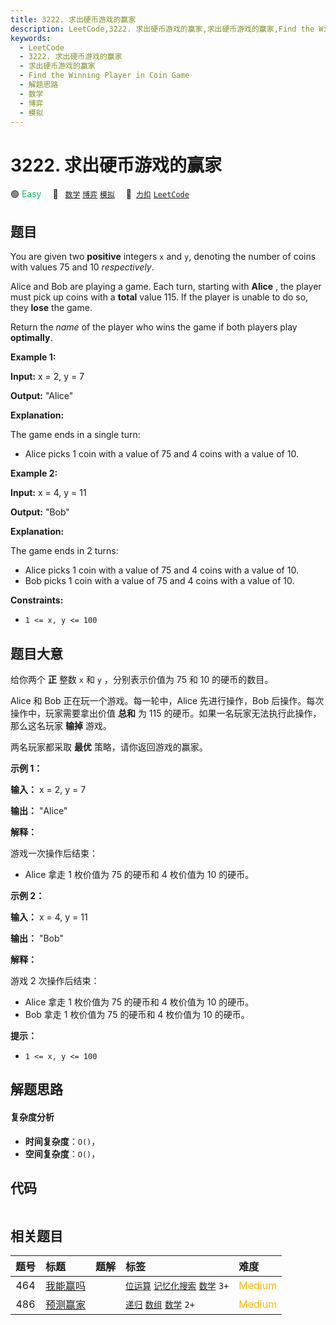 ```yaml
---
title: 3222. 求出硬币游戏的赢家
description: LeetCode,3222. 求出硬币游戏的赢家,求出硬币游戏的赢家,Find the Winning Player in Coin Game,解题思路,数学,博弈,模拟
keywords:
  - LeetCode
  - 3222. 求出硬币游戏的赢家
  - 求出硬币游戏的赢家
  - Find the Winning Player in Coin Game
  - 解题思路
  - 数学
  - 博弈
  - 模拟
---
```


# 3222. 求出硬币游戏的赢家

🟢 <font color=#15bd66>Easy</font>&emsp; 🔖&ensp; [`数学`](/tag/math.md) [`博弈`](/tag/game-theory.md) [`模拟`](/tag/simulation.md)&emsp; 🔗&ensp;[`力扣`](https://leetcode.cn/problems/find-the-winning-player-in-coin-game) [`LeetCode`](https://leetcode.com/problems/find-the-winning-player-in-coin-game)

## 题目

You are given two **positive** integers `x` and `y`, denoting the number of
coins with values 75 and 10 _respectively_.

Alice and Bob are playing a game. Each turn, starting with **Alice** , the
player must pick up coins with a **total** value 115. If the player is unable
to do so, they **lose** the game.

Return the _name_ of the player who wins the game if both players play
**optimally**.



**Example 1:**

**Input:** x = 2, y = 7

**Output:** "Alice"

**Explanation:**

The game ends in a single turn:

  * Alice picks 1 coin with a value of 75 and 4 coins with a value of 10.

**Example 2:**

**Input:** x = 4, y = 11

**Output:** "Bob"

**Explanation:**

The game ends in 2 turns:

  * Alice picks 1 coin with a value of 75 and 4 coins with a value of 10.
  * Bob picks 1 coin with a value of 75 and 4 coins with a value of 10.



**Constraints:**

  * `1 <= x, y <= 100`


## 题目大意

给你两个 **正**  整数 `x` 和 `y` ，分别表示价值为 75 和 10 的硬币的数目。

Alice 和 Bob 正在玩一个游戏。每一轮中，Alice 先进行操作，Bob 后操作。每次操作中，玩家需要拿出价值 **总和**  为 115
的硬币。如果一名玩家无法执行此操作，那么这名玩家 **输掉**  游戏。

两名玩家都采取 **最优**  策略，请你返回游戏的赢家。



**示例 1：**

**输入：** x = 2, y = 7

**输出：** "Alice"

**解释：**

游戏一次操作后结束：

  * Alice 拿走 1 枚价值为 75 的硬币和 4 枚价值为 10 的硬币。

**示例 2：**

**输入：** x = 4, y = 11

**输出：** "Bob"

**解释：**

游戏 2 次操作后结束：

  * Alice 拿走 1 枚价值为 75 的硬币和 4 枚价值为 10 的硬币。
  * Bob 拿走 1 枚价值为 75 的硬币和 4 枚价值为 10 的硬币。



**提示：**

  * `1 <= x, y <= 100`


## 解题思路

#### 复杂度分析

- **时间复杂度**：`O()`，
- **空间复杂度**：`O()`，

## 代码

```javascript

```

## 相关题目

<!-- prettier-ignore -->
| 题号 | 标题 | 题解 | 标签 | 难度 |
| :------: | :------ | :------: | :------ | :------ |
| 464 | [我能赢吗](https://leetcode.com/problems/can-i-win) |  |  [`位运算`](/tag/bit-manipulation.md) [`记忆化搜索`](/tag/memoization.md) [`数学`](/tag/math.md) `3+` | <font color=#ffb800>Medium</font> |
| 486 | [预测赢家](https://leetcode.com/problems/predict-the-winner) |  |  [`递归`](/tag/recursion.md) [`数组`](/tag/array.md) [`数学`](/tag/math.md) `2+` | <font color=#ffb800>Medium</font> |
